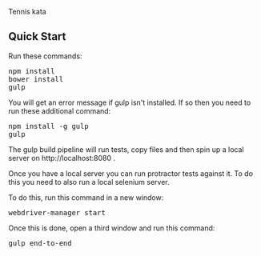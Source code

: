 Tennis kata

## Quick Start

Run these commands:

<pre>
npm install
bower install
gulp
</pre>

You will get an error message if gulp isn't installed. If so then you need to run these additional command:

<pre>
npm install -g gulp
gulp
</pre>

The gulp build pipeline will run tests, copy files and then spin up a local server on http://localhost:8080 .

Once you have a local server you can run protractor tests against it. To do this you need to also
run a local selenium server.

To do this, run this command in a new window:

<pre>webdriver-manager start</pre>

Once this is done, open a third window and run this command:

<pre>gulp end-to-end</pre>